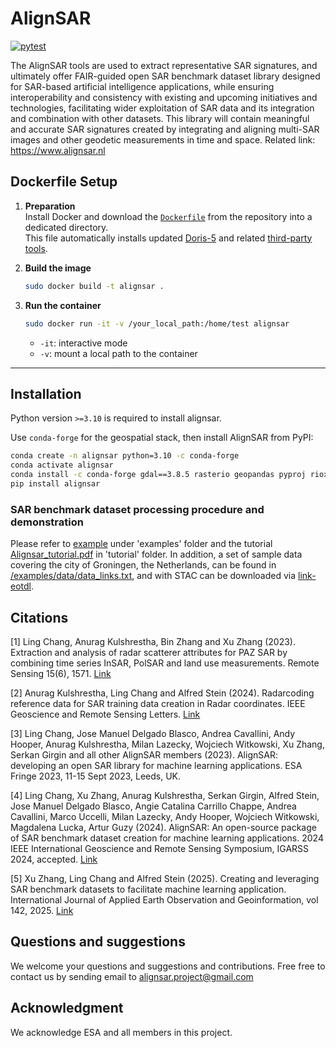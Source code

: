 # AlignSAR
[![pytest](https://github.com/Bingquan-InSAR/alignSAR/actions/workflows/tests.yml/badge.svg)](https://github.com/Bingquan-InSAR/alignSAR/actions/workflows/tests.yml)

The AlignSAR tools are used to extract representative SAR signatures, and ultimately offer FAIR-guided open SAR benchmark dataset library designed for SAR-based artificial intelligence applications, while ensuring interoperability and consistency with existing and upcoming initiatives and technologies, facilitating wider exploitation of SAR data and its integration and combination with other datasets. This library will contain meaningful and accurate SAR signatures created by integrating and aligning multi-SAR images and other geodetic measurements in time and space. Related link: https://www.alignsar.nl
## Dockerfile Setup

1. **Preparation**  
   Install Docker and download the [`Dockerfile`](https://github.com/AlignSAR/alignSAR/blob/main/Dockerfile) from the repository into a dedicated directory.  
   This file automatically installs updated [Doris-5](https://github.com/LC-SAR/Doris5ITCupdate) and related [third-party tools](https://github.com/LC-SAR/Doris5requiredSoftware).

2. **Build the image**
   ```bash
   sudo docker build -t alignsar .
   ```

3. **Run the container**
   ```bash
   sudo docker run -it -v /your_local_path:/home/test alignsar
   ```

   * `-it`: interactive mode  
   * `-v`: mount a local path to the container

---

## Installation

Python version `>=3.10` is required to install alignsar.

Use `conda-forge` for the geospatial stack, then install AlignSAR from PyPI:

```sh
conda create -n alignsar python=3.10 -c conda-forge
conda activate alignsar
conda install -c conda-forge gdal==3.8.5 rasterio geopandas pyproj rioxarray
pip install alignsar
```

###	SAR benchmark dataset processing procedure and demonstration 
Please refer to [example](https://github.com/AlignSAR/alignSAR/blob/main/examples/example.md) under 'examples' folder and the tutorial [Alignsar_tutorial.pdf](https://github.com/AlignSAR/alignSAR/blob/main/tutorial/AlignSAR_tutorial.pdf) in 'tutorial' folder. In addition, a set of sample data covering the city of Groningen, the Netherlands, can be found in [/examples/data/data_links.txt]( https://github.com/AlignSAR/alignSAR/blob/main/examples/data/data_links.txt), and with STAC can be downloaded via [link-eotdl](https://www.eotdl.com/datasets/). 

## Citations
[1] Ling Chang, Anurag Kulshrestha, Bin Zhang and Xu Zhang (2023). Extraction and analysis of radar scatterer attributes for PAZ SAR by combining time series InSAR, PolSAR and land use measurements. Remote Sensing 15(6), 1571. [Link](https://doi.org/10.3390/rs15061571)

[2] Anurag Kulshrestha, Ling Chang and Alfred Stein (2024). Radarcoding reference data for SAR training data creation in Radar coordinates. IEEE Geoscience and Remote Sensing Letters. [Link](https://ieeexplore.ieee.org/document/10478187)

[3] Ling Chang, Jose Manuel Delgado Blasco, Andrea Cavallini, Andy Hooper, Anurag Kulshrestha, Milan Lazecky, Wojciech Witkowski, Xu Zhang, Serkan Girgin and all other AlignSAR members (2023). AlignSAR: developing an open SAR library for machine learning applications. ESA Fringe 2023, 11-15 Sept 2023, Leeds, UK.

[4] Ling Chang, Xu Zhang, Anurag Kulshrestha, Serkan Girgin, Alfred Stein, Jose Manuel Delgado Blasco, Angie Catalina Carrillo Chappe, Andrea Cavallini, Marco Uccelli, Milan  Lazecky, Andy Hooper, Wojciech Witkowski,  Magdalena Lucka, Artur Guzy (2024). AlignSAR: An open-source package of SAR benchmark dataset creation for machine learning applications. 2024 IEEE International Geoscience and Remote Sensing Symposium, IGARSS 2024, accepted. [Link](https://surfdrive.surf.nl/files/index.php/s/yAgIc2QQ84ht3c1)

[5] Xu Zhang, Ling Chang and Alfred Stein (2025). Creating and leveraging SAR benchmark datasets to facilitate machine learning application. International Journal of Applied Earth Observation and Geoinformation, vol 142, 2025. [Link](https://doi.org/10.1016/j.jag.2025.104722)

## Questions and suggestions
We welcome your questions and suggestions and contributions. Free free to contact us by sending email to alignsar.project@gmail.com

## Acknowledgment
We acknowledge ESA and all members in this project. 
